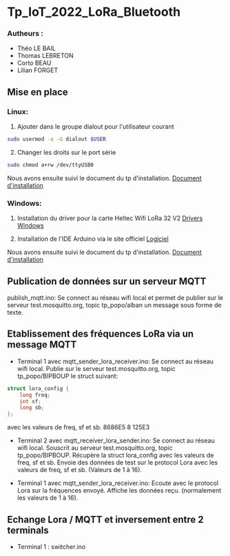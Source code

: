 
# Tp_IoT_2022_LoRa_Bluetooth

### Autheurs :

- Théo LE BAIL
- Thomas LEBRETON
- Corto BEAU
- Lilian FORGET

## Mise en place

### Linux:

1. Ajouter dans le groupe dialout pour l'utilisateur courant
```bash
sudo usermod -a -G dialout $USER
```

2. Changer les droits sur le port série
```bash
sudo chmod a+rw /dev/ttyUSB0
```

Nous avons ensuite suivi le document du tp d'installation.
[Document d'installation](http://www.smartcomputerlab.org/m5/IoT.Labs.base.fr.2020.jpg.pdf)

### Windows:

1. Installation du driver pour la carte Heltec Wifi LoRa 32 V2
[Drivers Windows](https://www.silabs.com/developers/usb-to-uart-bridge-vcp-drivers?tab=downloads)

2. Installation de l'IDE Arduino via le site officiel
[Logiciel](https://www.arduino.cc/en/software)

Nous avons ensuite suivi le document du tp d'installation.
[Document d'installation](http://www.smartcomputerlab.org/m5/IoT.Labs.base.fr.2020.jpg.pdf)

## Publication de données sur un serveur MQTT

publish_mqtt.ino:
Se connect au réseau wifi local et
permet de publier sur le serveur test.mosquitto.org, topic tp_popo/alban
un message sous forme de texte.



## Etablissement des fréquences LoRa via un message MQTT
- Terminal 1 avec mqtt_sender_lora_receiver.ino:
Se connect au réseau wifi local.
Publie sur le serveur test.mosquitto.org, topic tp_popo/BIPBOUP le struct suivant:
```c
struct lora_config {
    long freq;
    int sf;
    long sb;
};
``` 
avec les valeurs de freq, sf et sb.
8686E5
8
125E3

- Terminal 2 avec mqtt_receiver_lora_sender.ino:
Se connect au réseau wifi local.
Souscrit au serveur test.mosquitto.org, topic tp_popo/BIPBOUP.
Récupère la struct lora_config avec les valeurs de freq, sf et sb.
Envoie des données de test sur le protocol Lora avec les valeurs de freq, sf et sb. (Valeurs de 1 à 16).


- Terminal 1 avec mqtt_sender_lora_receiver.ino:
Ecoute avec le protocol Lora sur la fréquences envoyé.
Affiche les données reçu. (normalement les valeurs de 1 à 16). 


## Echange Lora / MQTT et inversement entre 2 terminals
- Terminal 1 : switcher.ino

